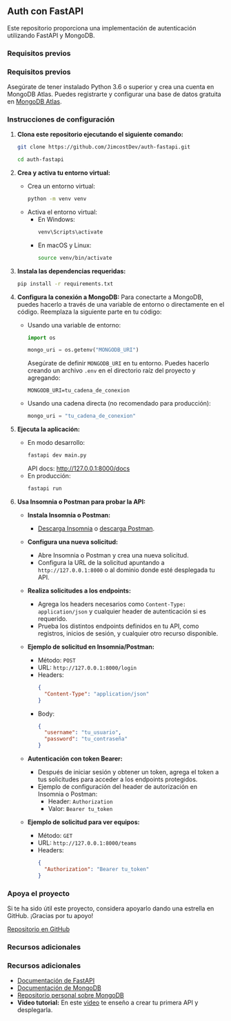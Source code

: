 ## Auth con FastAPI

Este repositorio proporciona una implementación de autenticación utilizando FastAPI y MongoDB.

### Requisitos previos

### Requisitos previos

Asegúrate de tener instalado Python 3.6 o superior y crea una cuenta en MongoDB Atlas. Puedes registrarte y configurar una base de datos gratuita en [MongoDB Atlas](https://www.mongodb.com/cloud/atlas).


### Instrucciones de configuración

1. **Clona este repositorio ejecutando el siguiente comando:**
    ```bash
    git clone https://github.com/JimcostDev/auth-fastapi.git
    ```
    ```bash
    cd auth-fastapi
    ```

2. **Crea y activa tu entorno virtual:**
    - Crea un entorno virtual:
        ```bash
        python -m venv venv
        ```
    - Activa el entorno virtual:
        - En Windows:
            ```bash
            venv\Scripts\activate
            ```
        - En macOS y Linux:
            ```bash
            source venv/bin/activate
            ```

3. **Instala las dependencias requeridas:**
    ```bash
    pip install -r requirements.txt
    ```

4. **Configura la conexión a MongoDB:**
   Para conectarte a MongoDB, puedes hacerlo a través de una variable de entorno o directamente en el código. Reemplaza la siguiente parte en tu código:

   - Usando una variable de entorno:
     ```python
     import os

     mongo_uri = os.getenv("MONGODB_URI")
     ```
     Asegúrate de definir `MONGODB_URI` en tu entorno. Puedes hacerlo creando un archivo `.env` en el directorio raíz del proyecto y agregando:
     ```plaintext
     MONGODB_URI=tu_cadena_de_conexion
     ```

   - Usando una cadena directa (no recomendado para producción):
     ```python
     mongo_uri = "tu_cadena_de_conexion"
     ```

5. **Ejecuta la aplicación:**
    - En modo desarrollo:
        ```bash
        fastapi dev main.py 
        ```
        API docs: http://127.0.0.1:8000/docs 
    - En producción:
        ```bash
        fastapi run
        ```
6. **Usa Insomnia o Postman para probar la API:**
   - **Instala Insomnia o Postman:**
     - [Descarga Insomnia](https://insomnia.rest/download) o [descarga Postman](https://www.postman.com/downloads/).
   
   - **Configura una nueva solicitud:**
     - Abre Insomnia o Postman y crea una nueva solicitud.
     - Configura la URL de la solicitud apuntando a `http://127.0.0.1:8000` o al dominio donde esté desplegada tu API.
   
   - **Realiza solicitudes a los endpoints:**
     - Agrega los headers necesarios como `Content-Type: application/json` y cualquier header de autenticación si es requerido.
     - Prueba los distintos endpoints definidos en tu API, como registros, inicios de sesión, y cualquier otro recurso disponible.

   - **Ejemplo de solicitud en Insomnia/Postman:**
     - Método: `POST`
     - URL: `http://127.0.0.1:8000/login`
     - Headers:
       ```json
       {
         "Content-Type": "application/json"
       }
       ```
     - Body:
       ```json
       {
         "username": "tu_usuario",
         "password": "tu_contraseña"
       }
       ```

   - **Autenticación con token Bearer:**
     - Después de iniciar sesión y obtener un token, agrega el token a tus solicitudes para acceder a los endpoints protegidos.
     - Ejemplo de configuración del header de autorización en Insomnia o Postman:
       - Header: `Authorization`
       - Valor: `Bearer tu_token`
   
   - **Ejemplo de solicitud para ver equipos:**
     - Método: `GET`
     - URL: `http://127.0.0.1:8000/teams`
     - Headers:
       ```json
       {
         "Authorization": "Bearer tu_token"
       }
       ```
### Apoya el proyecto

Si te ha sido útil este proyecto, considera apoyarlo dando una estrella en GitHub. ¡Gracias por tu apoyo!

[Repositorio en GitHub](https://github.com/JimcostDev/auth-fastapi)

### Recursos adicionales

### Recursos adicionales

- [Documentación de FastAPI](https://fastapi.tiangolo.com/)
- [Documentación de MongoDB](https://docs.mongodb.com/)
- [Repositorio personal sobre MongoDB](https://github.com/JimcostDev/mongodb_developer_path)
- **Video tutorial:** En este [video](https://youtu.be/BZZOuM1UpyI) te enseño a crear tu primera API y desplegarla.


